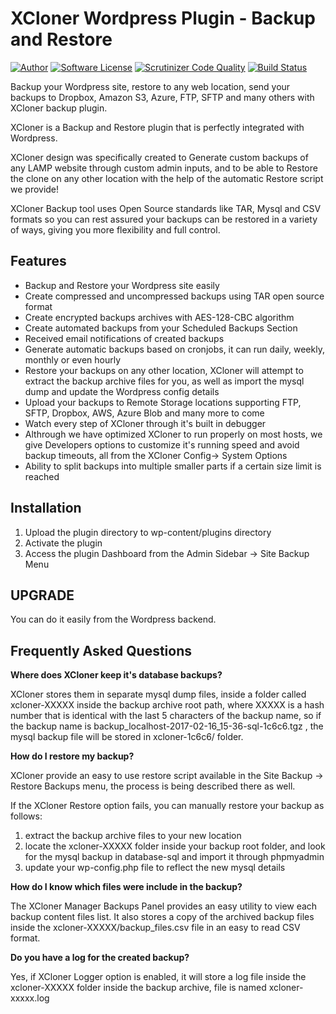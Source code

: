 # XCloner Wordpress Plugin - Backup and Restore

[![Author](http://img.shields.io/badge/author-@thinkovi-blue.svg?style=flat-square)](https://twitter.com/thinkovi)
[![Software License](https://img.shields.io/badge/license-GPL-brightgreen.svg?style=flat-square)](LICENSE.txt)
[![Scrutinizer Code Quality](https://scrutinizer-ci.com/g/ovidiul/XCloner-Wordpress/badges/quality-score.png?b=dev)](https://scrutinizer-ci.com/g/ovidiul/XCloner-Wordpress/?branch=master)
[![Build Status](https://scrutinizer-ci.com/g/ovidiul/XCloner-Wordpress/badges/build.png?b=dev)](https://scrutinizer-ci.com/g/ovidiul/XCloner-Wordpress/build-status/master)

Backup your Wordpress site, restore to any web location, send your backups to Dropbox, Amazon S3, Azure, FTP, SFTP and many others with XCloner backup plugin.


XCloner is a Backup and Restore plugin that is perfectly integrated with Wordpress.

XCloner design was specifically created to Generate custom backups of any LAMP website through custom admin inputs, and to be able to Restore the clone on any other location with the help of the automatic Restore script we provide!

XCloner Backup tool uses Open Source standards like TAR, Mysql and CSV formats so you can rest assured your backups can be restored in a variety of ways, giving you more flexibility and full control.

## Features

   * Backup and Restore your Wordpress site easily
   * Create compressed and uncompressed backups using TAR open source format
   * Create encrypted backups archives with AES-128-CBC algorithm 
   * Create automated backups from your Scheduled Backups Section
   * Received email notifications of created backups
   * Generate automatic backups based on cronjobs, it can run daily, weekly, monthly or even hourly
   * Restore your backups on any other location, XCloner will attempt to extract the backup archive files for you, as well as import the mysql dump and update the Wordpress config details
   * Upload your backups to Remote Storage locations supporting FTP, SFTP, Dropbox, AWS, Azure Blob and many more to come
   * Watch every step of XCloner through it's built in debugger
   * Althrough we have optimized XCloner to run properly on most hosts, we give Developers options to customize it's running speed and avoid backup timeouts, all from the XCloner Config-> System Options
   * Ability to split backups into multiple smaller parts if a certain size limit is reached

## Installation 

1. Upload the plugin directory to wp-content/plugins directory
2. Activate the plugin
3. Access the plugin Dashboard from the Admin Sidebar -> Site Backup Menu

## UPGRADE

You can do it easily from the Wordpress backend.

## Frequently Asked Questions

<b>Where does XCloner keep it's database backups?</b>

XCloner stores them in separate mysql dump files, inside a folder called xcloner-XXXXX inside the backup archive root path, where XXXXX is a hash number that is identical with the last 5 characters of the backup name,
so if the backup name is backup_localhost-2017-02-16_15-36-sql-1c6c6.tgz , the mysql backup file will be stored in xcloner-1c6c6/ folder.

<b>How do I restore my backup?</b> 

XCloner provide an easy to use restore script available in the Site Backup -> Restore Backups menu, the process is being described there as well.

If the XCloner Restore option fails, you can manually restore your backup as follows:

1. extract the backup archive files to your new location
2. locate the xcloner-XXXXX folder inside your backup root folder, and look for the mysql backup in database-sql and import it through phpmyadmin
3. update your wp-config.php file to reflect the new mysql details

<b>How do I know which files were include in the backup?</b>

The XCloner Manager Backups Panel provides an easy utility to view each backup content files list. It also stores a copy of the archived backup files inside the xcloner-XXXXX/backup_files.csv file in an easy to read CSV format.

<b>Do you have a log for the created backup?</b>

Yes, if XCloner Logger option is enabled, it will store a log file inside the xcloner-XXXXX folder inside the backup archive, file is named xcloner-xxxxx.log
 
